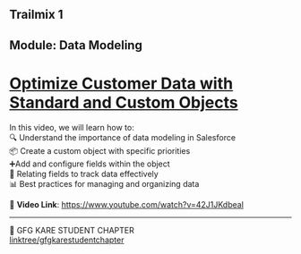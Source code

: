 ## Trailmix 1
## Module: Data Modeling
# [Optimize Customer Data with Standard and Custom Objects](https://trailhead.salesforce.com/content/learn/modules/data_modeling/objects_intro?trailmix_creator_id=journeytosalesforce&trailmix_slug=trailmix-1)
 
In this video, we will learn how to:   
🔍 Understand the importance of data modeling in Salesforce  
📦 Create a custom object with specific priorities  
➕Add and configure fields within the object  
🔗 Relating fields to track data effectively  
📊 Best practices for managing and organizing data  

🎥 __Video Link__: https://www.youtube.com/watch?v=42J1JKdbeal

---

💚 GFG KARE STUDENT CHAPTER  
[linktree/gfgkarestudentchapter](https://linktr.ee/gfgkarestudentchapter)